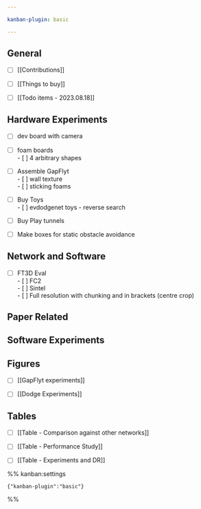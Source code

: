 ```yaml
---

kanban-plugin: basic

---
```


## General

- [ ] [[Contributions]]
- [ ] [[Things to buy]]
- [ ] [[Todo items - 2023.08.18]]


## Hardware Experiments

- [ ] dev board with camera
- [ ] foam boards <br>- [ ] 4 arbitrary shapes
- [ ] Assemble GapFlyt<br>- [ ] wall texture<br>- [ ] sticking foams
- [ ] Buy Toys<br>- [ ] evdodgenet toys - reverse search
- [ ] Buy Play tunnels
- [ ] Make boxes for static obstacle avoidance


## Network and Software

- [ ] FT3D Eval<br>- [ ] FC2<br>- [ ] Sintel<br>- [ ] Full resolution with chunking and in brackets (centre crop)


## Paper Related



## Software Experiments



## Figures

- [ ] [[GapFlyt experiments]]
- [ ] [[Dodge Experiments]]


## Tables

- [ ] [[Table - Comparison against other networks]]
- [ ] [[Table - Performance Study]]
- [ ] [[Table - Experiments and DR]]




%% kanban:settings
```
{"kanban-plugin":"basic"}
```
%%